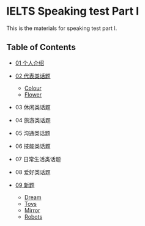# IELTS Speaking test Part I

This is the materials for speaking test part I. 

## Table of Contents

- [01 个人介绍](01%20个人介绍.md)

- [02 代表类话题](02%20代表类话题.md)
    - [Colour](02%20代表类话题.md#colour)
    - [Flower](02%20代表类话题.md#flower)
- 03 休闲类话题
- 04 旅游类话题
- 05 沟通类话题
- 06 技能类话题
- 07 日常生活类话题
- 08 爱好类话题
- [09 新题](09%20新题.md)
    - [Dream](09%20新题.md#dream)
    - [Toys](09%20新题.md#toys)
    - [Mirror](09%20新题.md#mirror)
    - [Robots](09%20新题.md#robots)
    